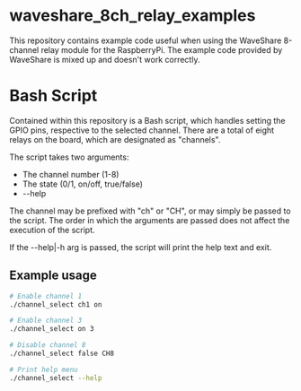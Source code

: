 # waveshare_8ch_relay_examples
This repository contains example code useful when using the WaveShare 8-channel relay module for the RaspberryPi.
The example code provided by WaveShare is mixed up and doesn't work correctly.

# Bash Script

Contained within this repository is a Bash script, which handles setting the GPIO pins, respective to the selected channel.
There are a total of eight relays on the board, which are designated as "channels".

The script takes two arguments:

 - The channel number (1-8)
 - The state (0/1, on/off, true/false)
 - --help

The channel may be prefixed with "ch" or "CH", or may simply be passed to the script.
The order in which the arguments are passed does not affect the execution of the script.

If the --help|-h arg is passed, the script will print the help text and exit.

## Example usage

```bash
# Enable channel 1
./channel_select ch1 on

# Enable channel 3
./channel_select on 3

# Disable channel 8
./channel_select false CH8

# Print help menu
./channel_select --help
```
